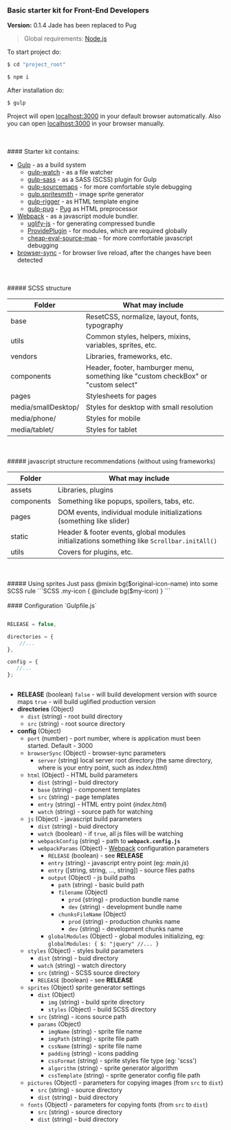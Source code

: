 ### Basic starter kit for Front-End Developers
**Version:** 0.1.4
Jade has been replaced to Pug

> Global requirements: [Node.js](https://nodejs.org/)

To start project do:

```sh
$ cd "project_root"
```
```sh
$ npm i
```

After installation do:
```sh
$ gulp
```

Project will open [localhost:3000](http://localhost:3000) in your default browser automatically.
Also you can open [localhost:3000](http://localhost:3000) in your browser manually.

<br/>
<br/>
#### Starter kit contains:

+ [Gulp](http://gulpjs.com/) - as a build system
    + [gulp-watch](https://github.com/floatdrop/gulp-watch) - as a file watcher
    + [gulp-sass](https://github.com/dlmanning/gulp-sass) - as a SASS (SCSS) plugin for Gulp
    + [gulp-sourcemaps](https://github.com/floridoo/gulp-sourcemaps) - for more comfortable style debugging
    + [gulp.spritesmith](https://github.com/twolfson/gulp.spritesmith) - image sprite generator
    + [gulp-rigger](https://github.com/kuzyk/gulp-rigger) - as HTML template engine
    + [gulp-pug](https://github.com/jamen/gulp-pug) - [Pug](https://github.com/pugjs/pug) as HTML preprocessor
+ [Webpack](https://webpack.github.io/) - as a javascript module bundler.
    + [uglify-js](https://github.com/mishoo/UglifyJS2) - for generating compressed bundle
    + [ProvidePlugin](https://webpack.github.io/docs/list-of-plugins.html#provideplugin) - for modules, which are required globally
    + [cheap-eval-source-map](http://webpack.github.io/docs/build-performance.html) - for more comfortable javascript debugging
+ [browser-sync](https://github.com/browsersync/browser-sync) - for browser live reload, after the changes have been detected

<br/>
<br/>
##### SCSS structure

Folder | What may include
------------ | -------------
base | ResetCSS, normalize, layout, fonts, typography
utils | Common styles, helpers, mixins, variables, sprites, etc.
vendors | Libraries, frameworks, etc.
components | Header, footer, hamburger menu, something like "custom checkBox" or "custom select"
pages | Stylesheets for pages
media/smallDesktop/ | Styles for desktop with small resolution
media/phone/ | Styles for mobile
media/tablet/ | Styles for tablet

<br/>
<br/>
##### javascript structure recommendations (without using frameworks)

Folder | What may include
------------ | -------------
assets | Libraries, plugins
components | Something like popups, spoilers, tabs, etc.
pages | DOM events, individual module initializations (something like slider)
static | Header & footer events, global modules initializations something like ```Scrollbar.initAll()```
utils | Covers for plugins, etc.

<br/>
<br/>
##### Using sprites
Just pass @mixin bg($original-icon-name) into some SCSS rule
```SCSS
.my-icon {
    @include bg($my-icon)
}
```

<br/>
<br/>
#### Configuration `Gulpfile.js`

```javascript

RELEASE = false,

directories = {
    //...
},

config = {
   //...
};
    
```

+ **RELEASE** (boolean) 
`false` - will build development version with source maps
`true` - will build uglified production version
+ **directories** (Object)
    + `dist` (string) - root build directory
    + `src` (string) - root source directory
+ **config** (Object)
    + `port` (number) - port number, where is application must been started. Default - 3000
    + `browserSync` (Object) - browser-sync parameters
        + `server` (string) local server root directory (the same directory, where is your entry point, such as _index.html_)
    + `html` (Object) - HTML build parameters
        + `dist` (string) - buid directory 
        + `base` (string) - component templates
        + `src` (string) - page templates
        + `entry` (string) - HTML entry point (_index.html_)
        + `watch` (string) - source path for watching
    + `js` (Object) - javascript build parameters
        + `dist` (string) - buid directory 
        + `watch` (boolean) - if `true`, all js files will be watching 
        + `webpackConfig` (string) - path to **`webpack.config.js`**
        + `webpackParams` (Object) - [Webpack](https://webpack.github.io/) configuration parameters
             + `RELEASE` (boolean) - see **RELEASE**
             + `entry` (string) - javascript entry point (eg: _main.js_)
             + `entry` ([string, string, ..., string]) - source files paths
             + `output` (Object) - js build paths
                + `path` (string) - basic build path
                + `filename` (Object)
                    + `prod` {string) - production bundle name
                    + `dev` {string) - development bundle name
                + `chunksFileName` (Object)
                    + `prod` {string) - production chunks name
                    + `dev` {string) - development chunks name
             + `globalModules` (Object) - global modules initializing, eg:
             `
             globalModules: {
                  $: "jquery"
                  //...
                }
             `
    + `styles` (Object) - styles build parameters
        + `dist` (string) - buid directory 
        + `watch` (string) - watch directory
        + `src` (string) - SCSS source directory
        + `RELEASE` (boolean) - see **RELEASE**
    + `sprites` (Object) sprite generator settings
        + `dist` (Object)
            + `img` (string) - build sprite directory
            + `styles` (Object) - build SCSS directory
        + `src` (string) - icons source path
        + `params` (Object)
            + `imgName` (string) - sprite file name
            + `imgPath` (string) - sprite file path
            + `cssName` (string) - sprite file name
            + `padding` (string) - icons padding
            + `cssFormat` (string) - sprite styles file type (eg: 'scss')
            + `algorithm` (string) - sprite generator algorithm
            + `cssTemplate` (string) - sprite generator config file path
    + `pictures` (Object) - parameters for copying images  (from `src` to `dist`)
        + `src` (string) - source directory
        + `dist` (string) - buid directory
    + `fonts` (Object) - parameters for copying fonts (from `src` to `dist`)
        + `src` (string) - source directory
        + `dist` (string) - buid directory